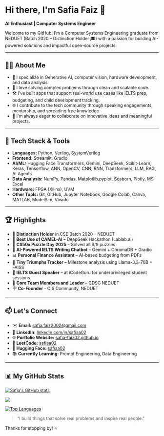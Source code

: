 # Hi there, I'm Safia Faiz 👋

**AI Enthusiast | Computer Systems Engineer**

Welcome to my GitHub! I'm a Computer Systems Engineering graduate from NEDUET (Batch 2020 – Distinction Holder 🎓) with a passion for building AI-powered solutions and impactful open-source projects.

---

## 👩‍💻 About Me

- 🎯 I specialize in Generative AI, computer vision, hardware development, and data analysis.
- 🧠 I love solving complex problems through clean and scalable code.
- 🛠️ I've built apps that support real-world use cases like IELTS prep, budgeting, and child development tracking.
- 🌐 I contribute to the tech community through speaking engagements, mentorship, and spreading free knowledge.
- 🚀 I'm always eager to collaborate on innovative ideas and meaningful projects.

---

## 🔧 Tech Stack & Tools

- **Languages:** Python, Verilog, SystemVerilog  
- **Frontend:** Streamlit, Gradio 
- **AI/ML:** Hugging Face Transformers, Gemini, DeepSeek, Scikit-Learn, Keras, Tensorflow, ANN, OpenCV, CNN, RNN, Transformers, LLM, RAG, AI Agents
- **Data Analysis:** NumPy, Pandas, Matplotlib.pyplot, Seaborn, Plotly, MS Excel
- **Hardware:** FPGA (Xilinx), UVM
- **Other Tools:** Git, GitHub, Jupyter Notebook, Google Colab, Canva, MATLAB, ModelSim, Vivado


---

## 🏆 Highlights

- 🥇 **Distinction Holder** in CSE Batch 2020 – NEDUET  
- 🏅 **Best Use of CAMEL-AI** – DeepSeek Hackathon (Lablab.ai)  
- 🧩 **CS50x Puzzle Day 2025** – Solved all 9/9 puzzles  
- 🧠 **AI-Powered IELTS Writing Chatbot** – Gemini + ChromaDB + Gradio  
- 📊 **Personal Finance Assistant** – AI-based budgeting from PDFs  
- 👶 **Tiny Triumphs Tracker** – Milestone analysis using Llama-3.3-70B + FAISS  
- 🎤 **IELTS Guest Speaker** – at iCodeGuru for underprivileged student sessions  
- 🤝 **Core Team Membera and Leader** – GDSC NEDUET
- 🪧 **Co-Founder** - CIS Community, NEDUET

---

## 📫 Let's Connect

- ✉️ **Email:** [safia.faiz2002@gmail.com](mailto:safia.faiz2002@gmail.com)  
- 💼 **LinkedIn:** [linkedin.com/in/safiaa02](https://www.linkedin.com/in/safiaa02/)  
- 🌐 **Portfolio Website:** [safia-faiz02.github.io](https://safia-faiz02.github.io)  
- 🧠 **LeetCode:** [safiaa02](https://leetcode.com/u/safiaa02/)  
- 🤖 **Hugging Face:** [safiaa02](https://huggingface.co/safiaa02)  
- 📚 **Currently Learning:** Prompt Engineering, Data Engineering  

---

## 📊 My GitHub Stats

<a href="http://www.github.com/safia-faiz02"><img src="https://github-readme-stats.vercel.app/api?username=safia-faiz02&show_icons=true&hide=&count_private=true&title_color=0891b2&text_color=ffffff&icon_color=0891b2&bg_color=1c1917&hide_border=true&show_icons=true" alt="Safia's GitHub stats" /></a>

<a href="http://www.github.com/safia-faiz02"><img src="https://github-readme-streak-stats.herokuapp.com/?user=safia-faiz02&stroke=ffffff&background=1c1917&ring=0891b2&fire=0891b2&currStreakNum=ffffff&currStreakLabel=0891b2&sideNums=ffffff&sideLabels=ffffff&dates=ffffff&hide_border=true" /></a>

<a href="https://github.com/safia-faiz02" align="left"><img src="https://github-readme-stats.vercel.app/api/top-langs/?username=safia-faiz02&langs_count=10&title_color=0891b2&text_color=ffffff&icon_color=0891b2&bg_color=1c1917&hide_border=true&locale=en&custom_title=Top%20Languages" alt="Top Languages" /></a>


> “I build things that solve real problems and inspire real people.”

Thanks for stopping by! ⭐️
